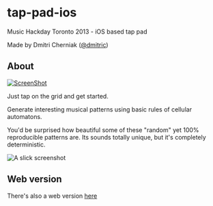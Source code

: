tap-pad-ios
===========

Music Hackday Toronto 2013 - iOS based tap pad

Made by Dmitri Cherniak ([@dmitric](http://twitter.com/dmitric))

About
-----------

[![ScreenShot](http://i.imgur.com/BGEpjaI.png)](http://www.youtube.com/watch?v=HV8-YnsX5Ao)


Just tap on the grid and get started.

Generate interesting musical patterns using basic rules of cellular automatons.


You'd be surprised how beautiful some of these "random" yet 100% reproducible patterns are. Its sounds totally unique, but it's completely deterministic.


![A slick screenshot](http://i.imgur.com/GydrFbG.png)

Web version
--------------

There's also a web version [here](http://github.com/dmitric/tap-pad-web)
